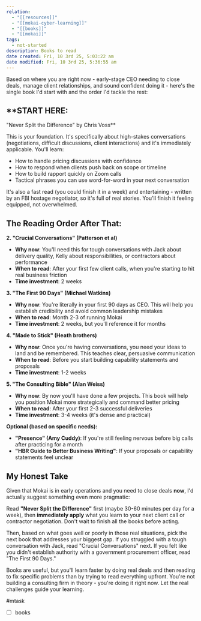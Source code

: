 ```yaml
---
relation:
  - "[[resources]]"
  - "[[mokai-cyber-learning]]"
  - "[[books]]"
  - "[[mokai]]"
tags:
  - not-started
description: Books to read
date created: Fri, 10 3rd 25, 5:03:22 am
date modified: Fri, 10 3rd 25, 5:36:55 am
---
```

Based on where you are right now - early-stage CEO needing to close deals, manage client relationships, and sound confident doing it - here's the single book I'd start with and the order I'd tackle the rest:

##  **START HERE:
 "Never Split the Difference" by Chris Voss**

This is your foundation. It's specifically about high-stakes conversations (negotiations, difficult discussions, client interactions) and it's immediately applicable. You'll learn:
- How to handle pricing discussions with confidence
- How to respond when clients push back on scope or timeline
- How to build rapport quickly on Zoom calls
- Tactical phrases you can use word-for-word in your next conversation

It's also a fast read (you could finish it in a week) and entertaining - written by an FBI hostage negotiator, so it's full of real stories. You'll finish it feeling equipped, not overwhelmed.

## **The Reading Order After That:**

**2. "Crucial Conversations" (Patterson et al)**
- **Why now**: You'll need this for tough conversations with Jack about delivery quality, Kelly about responsibilities, or contractors about performance
- **When to read**: After your first few client calls, when you're starting to hit real business friction
- **Time investment**: 2 weeks

**3. "The First 90 Days" (Michael Watkins)**
- **Why now**: You're literally in your first 90 days as CEO. This will help you establish credibility and avoid common leadership mistakes
- **When to read**: Month 2-3 of running Mokai
- **Time investment**: 2 weeks, but you'll reference it for months

**4. "Made to Stick" (Heath brothers)**
- **Why now**: Once you're having conversations, you need your ideas to land and be remembered. This teaches clear, persuasive communication
- **When to read**: Before you start building capability statements and proposals
- **Time investment**: 1-2 weeks

**5. "The Consulting Bible" (Alan Weiss)**
- **Why now**: By now you'll have done a few projects. This book will help you position Mokai more strategically and command better pricing
- **When to read**: After your first 2-3 successful deliveries
- **Time investment**: 3-4 weeks (it's dense and practical)

**Optional (based on specific needs):**
- **"Presence" (Amy Cuddy)**: If you're still feeling nervous before big calls after practicing for a month
- **"HBR Guide to Better Business Writing"**: If your proposals or capability statements feel unclear

## **My Honest Take**

Given that Mokai is in early operations and you need to close deals **now**, I'd actually suggest something even more pragmatic:

Read **"Never Split the Difference"** first (maybe 30-60 minutes per day for a week), then **immediately apply** what you learn to your next client call or contractor negotiation. Don't wait to finish all the books before acting.

Then, based on what goes well or poorly in those real situations, pick the next book that addresses your biggest gap. If you struggled with a tough conversation with Jack, read "Crucial Conversations" next. If you felt like you didn't establish authority with a government procurement officer, read "The First 90 Days."

Books are useful, but you'll learn faster by doing real deals and then reading to fix specific problems than by trying to read everything upfront. You're not building a consulting firm in theory - you're doing it right now. Let the real challenges guide your learning.







#mtask
- [ ] books
